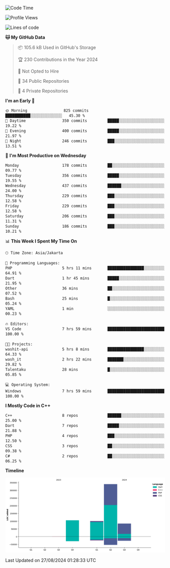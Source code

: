 <!--START_SECTION:waka-->
![Code Time](http://img.shields.io/badge/Code%20Time-177%20hrs%203%20mins-blue)

![Profile Views](http://img.shields.io/badge/Profile%20Views-0-blue)

![Lines of code](https://img.shields.io/badge/From%20Hello%20World%20I%27ve%20Written-630.7%20thousand%20lines%20of%20code-blue)

**🐱 My GitHub Data** 

> 📦 105.6 kB Used in GitHub's Storage 
 > 
> 🏆 230 Contributions in the Year 2024
 > 
> 🚫 Not Opted to Hire
 > 
> 📜 34 Public Repositories 
 > 
> 🔑 4 Private Repositories 
 > 
**I'm an Early 🐤** 

```text
🌞 Morning                825 commits         ███████████░░░░░░░░░░░░░░   45.30 % 
🌆 Daytime                350 commits         █████░░░░░░░░░░░░░░░░░░░░   19.22 % 
🌃 Evening                400 commits         █████░░░░░░░░░░░░░░░░░░░░   21.97 % 
🌙 Night                  246 commits         ███░░░░░░░░░░░░░░░░░░░░░░   13.51 % 
```
📅 **I'm Most Productive on Wednesday** 

```text
Monday                   178 commits         ██░░░░░░░░░░░░░░░░░░░░░░░   09.77 % 
Tuesday                  356 commits         █████░░░░░░░░░░░░░░░░░░░░   19.55 % 
Wednesday                437 commits         ██████░░░░░░░░░░░░░░░░░░░   24.00 % 
Thursday                 229 commits         ███░░░░░░░░░░░░░░░░░░░░░░   12.58 % 
Friday                   229 commits         ███░░░░░░░░░░░░░░░░░░░░░░   12.58 % 
Saturday                 206 commits         ███░░░░░░░░░░░░░░░░░░░░░░   11.31 % 
Sunday                   186 commits         ███░░░░░░░░░░░░░░░░░░░░░░   10.21 % 
```


📊 **This Week I Spent My Time On** 

```text
🕑︎ Time Zone: Asia/Jakarta

💬 Programming Languages: 
PHP                      5 hrs 11 mins       ████████████████░░░░░░░░░   64.91 % 
Dart                     1 hr 45 mins        █████░░░░░░░░░░░░░░░░░░░░   21.95 % 
Other                    36 mins             ██░░░░░░░░░░░░░░░░░░░░░░░   07.52 % 
Bash                     25 mins             █░░░░░░░░░░░░░░░░░░░░░░░░   05.24 % 
YAML                     1 min               ░░░░░░░░░░░░░░░░░░░░░░░░░   00.23 % 

🔥 Editors: 
VS Code                  7 hrs 59 mins       █████████████████████████   100.00 % 

🐱‍💻 Projects: 
washit-api               5 hrs 8 mins        ████████████████░░░░░░░░░   64.33 % 
wash_it                  2 hrs 22 mins       ███████░░░░░░░░░░░░░░░░░░   29.82 % 
Talentaku                28 mins             █░░░░░░░░░░░░░░░░░░░░░░░░   05.85 % 

💻 Operating System: 
Windows                  7 hrs 59 mins       █████████████████████████   100.00 % 
```

**I Mostly Code in C++** 

```text
C++                      8 repos             ██████░░░░░░░░░░░░░░░░░░░   25.00 % 
Dart                     7 repos             █████░░░░░░░░░░░░░░░░░░░░   21.88 % 
PHP                      4 repos             ███░░░░░░░░░░░░░░░░░░░░░░   12.50 % 
CSS                      3 repos             ██░░░░░░░░░░░░░░░░░░░░░░░   09.38 % 
C#                       2 repos             ██░░░░░░░░░░░░░░░░░░░░░░░   06.25 % 
```



**Timeline**

![Lines of Code chart](https://raw.githubusercontent.com/PradiptaAhmad/PradiptaAhmad/main/assets/bar_graph.png)


 Last Updated on 27/08/2024 01:28:33 UTC
<!--END_SECTION:waka-->
